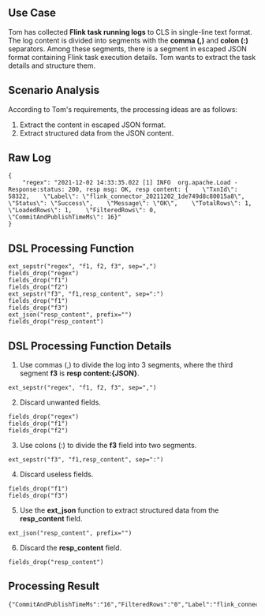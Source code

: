 ## Use Case

Tom has collected **Flink task running logs** to CLS in single-line text format. The log content is divided into segments with the **comma (,)** and **colon (:)** separators. Among these segments, there is a segment in escaped JSON format containing Flink task execution details. Tom wants to extract the task details and structure them.  

## Scenario Analysis

According to Tom's requirements, the processing ideas are as follows:  
1. Extract the content in escaped JSON format.  
2. Extract structured data from the JSON content.


## Raw Log

``` 
{
    "regex": "2021-12-02 14:33:35.022 [1] INFO  org.apache.Load - Response:status: 200, resp msg: OK, resp content: {    \"TxnId\": 58322,    \"Label\": \"flink_connector_20211202_1de749d8c80015a8\",    \"Status\": \"Success\",    \"Message\": \"OK\",    \"TotalRows\": 1,    \"LoadedRows\": 1,    \"FilteredRows\": 0,  \"CommitAndPublishTimeMs\": 16}"
}
```

## DSL Processing Function

```
ext_sepstr("regex", "f1, f2, f3", sep=",")
fields_drop("regex")
fields_drop("f1")
fields_drop("f2")
ext_sepstr("f3", "f1,resp_content", sep=":")
fields_drop("f1")
fields_drop("f3")
ext_json("resp_content", prefix="")
fields_drop("resp_content")
```

## DSL Processing Function Details 

1. Use commas (,) to divide the log into 3 segments, where the third segment **f3** is **resp content:{JSON}**.
```
ext_sepstr("regex", "f1, f2, f3", sep=",")
```
2. Discard unwanted fields.
```
fields_drop("regex")
fields_drop("f1")
fields_drop("f2")
```
3. Use colons (:) to divide the **f3** field into two segments.
```
ext_sepstr("f3", "f1,resp_content", sep=":")
```
4. Discard useless fields.
```
fields_drop("f1")
fields_drop("f3")
```
5. Use the **ext_json** function to extract structured data from the **resp_content** field.
```
ext_json("resp_content", prefix="")
```
6. Discard the **resp_content** field.
```
fields_drop("resp_content")
```

## Processing Result

```
{"CommitAndPublishTimeMs":"16","FilteredRows":"0","Label":"flink_connector_20211202_1de749d8c80015a8","LoadedRows":"1","Message":"OK","Status":"Success","TotalRows":"1","TxnId":"58322"}
```

